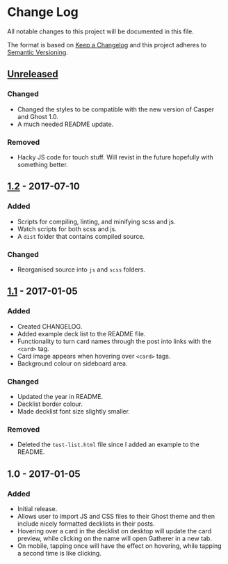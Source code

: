 # Change Log

All notable changes to this project will be documented in this file.

The format is based on [Keep a Changelog](http://keepachangelog.com/) 
and this project adheres to [Semantic Versioning](http://semver.org/).

## [Unreleased]

### Changed

- Changed the styles to be compatible with the new version of Casper and Ghost 1.0.
- A much needed README update.

### Removed

- Hacky JS code for touch stuff. Will revist in the future hopefully with something better.

## [1.2] - 2017-07-10

### Added

- Scripts for compiling, linting, and minifying scss and js.
- Watch scripts for both scss and js.
- A `dist` folder that contains compiled source.

### Changed

- Reorganised source into `js` and `scss` folders.

## [1.1] - 2017-01-05

### Added

- Created CHANGELOG.
- Added example deck list to the README file.
- Functionality to turn card names through the post into links with the `<card>` tag.
- Card image appears when hovering over `<card>` tags.
- Background colour on sideboard area.

### Changed

- Updated the year in README.
- Decklist border colour.
- Made decklist font size slightly smaller.

### Removed

- Deleted the `test-list.html` file since I added an example to the README.

## 1.0 - 2017-01-05

### Added

- Initial release.
- Allows user to import JS and CSS files to their Ghost theme and then include nicely formatted decklists in their posts.
- Hovering over a card in the decklist on desktop will update the card preview, while clicking on the name will open Gatherer in a new tab.
- On mobile, tapping once will have the effect on hovering, while tapping a second time is like clicking.

[Unreleased]: https://github.com/sten626/ghost-mtg/compare/1.2...develop
[1.2]: https://github.com/sten626/ghost-mtg/compare/1.1.0...1.2
[1.1]: https://github.com/sten626/ghost-mtg/compare/1.0...1.1.0
